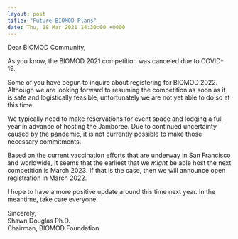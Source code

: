 ```yaml
---
layout: post
title: "Future BIOMOD Plans"
date: Thu, 18 Mar 2021 14:30:00 +0000
---
```


Dear BIOMOD Community,

As you know, the BIOMOD 2021 competition was canceled due to COVID-19.

Some of you have begun to inquire about registering for BIOMOD 2022. Although we are looking forward to resuming the competition as soon as it is safe and logistically feasible, unfortunately we are not yet able to do so at this time.

We typically need to make reservations for event space and lodging a full year in advance of hosting the Jamboree. Due to continued uncertainty caused by the pandemic, it is not currently possible to make those necessary commitments.

Based on the current vaccination efforts that are underway in San Francisco and worldwide, it seems that the earliest that we *might* be able host the next competition is March 2023. If that is the case, then we will announce open registration in March 2022.

I hope to have a more positive update around this time next year. In the meantime, take care everyone.

Sincerely,<br>
Shawn Douglas Ph.D.<br>
Chairman, BIOMOD Foundation<br>
